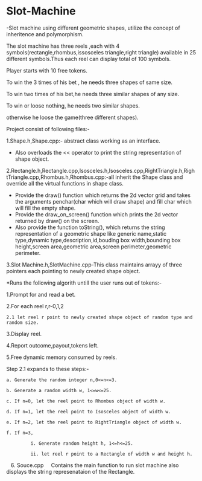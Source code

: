 # Slot-Machine
-Slot machine using different geometric shapes, utilize the concept of inheritence and polymorphism.

The slot machine has three reels ,each with 4 symbols(rectangle,rhombus,issosceles triangle,right triangle) available in 25 different
symbols.Thus each reel can display total of 100 symbols.

Player starts with 10 free tokens.

To win the 3 times of his bet , he needs three shapes of same size.

To win two times of his bet,he needs three similar shapes of any size.

To win or loose nothing, he needs two similar shapes.

otherwise he loose the game(three different shapes).

Project consist of following files:-

1.Shape.h,Shape.cpp:-  abstract class working as an interface.

 * Also overloads the << operator to print the string representation of shape object.
 
2.Rectangle.h,Rectangle.cpp,Isosceles.h,Isosceles.cpp,RightTriangle.h,RightTriangle.cpp,Rhombus.h,Rhombus.cpp:-all inherit the Shape class 
  and override all the virtual functions in shape class.
  
 * Provide the draw() function which returns the 2d vector grid and takes the arguments penchar(char which will draw shape) and fill char
  which will fill the empty shape.
 * Provide the draw_on_screen() function which prints the 2d vector returned by draw() on the screen.
 * Also provide the function toString(), which returns the string representation of a geometric shape like generic name,static    
   type,dynamic type,description,id,bouding box width,bounding box height,screen area,geometric area,screen perimeter,geometric  
   perimeter.
  
3.Slot Machine.h,SlotMachine.cpp-This class maintains arrayy of three pointers each pointing to newly created shape object.

  *Runs the following algorith untill the user runs out of tokens:-
  
  1.Prompt for and read a bet.
  
  2.For each reel r,r-0,1,2
  
    2.1 let reel r point to newly created shape object of random type and random size.
    
  3.Display reel.
  
  4.Report outcome,payout,tokens left.
  
  5.Free dynamic memory consumed by reels.
  
  Step 2.1 expands to these steps:-
  
    a. Generate the random integer n,0<=n<=3.
    
    b. Generate a random width w, 1<=w<=25.
    
    c. If n=0, let the reel point to Rhombus object of width w.
    
    d. If n=1, let the reel point to Isosceles object of width w.
    
    e. If n=2, let the reel point to RightTriangle object of width w.
    
    f. If n=3,
    
             i. Generate random height h, 1<=h<=25.
             
             ii. let reel r point to a Rectangle of width w and height h.
             
    6. Souce.cpp
    
      Contains the main function to run slot machine also displays the string represenataion of the Rectangle.
             
             
    

